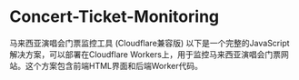 # Concert-Ticket-Monitoring
马来西亚演唱会门票监控工具 (Cloudflare兼容版) 以下是一个完整的JavaScript解决方案，可以部署在Cloudflare Workers上，用于监控马来西亚演唱会门票网站。这个方案包含前端HTML界面和后端Worker代码。
